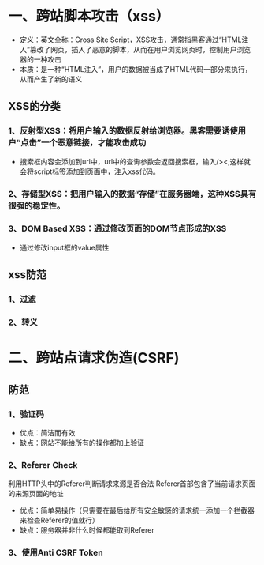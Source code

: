 # 一、跨站脚本攻击（xss）
- 定义：英文全称：Cross Site Script，XSS攻击，通常指黑客通过“HTML注入”篡改了网页，插入了恶意的脚本，从而在用户浏览网页时，控制用户浏览器的一种攻击
- 本质：是一种“HTML注入”，用户的数据被当成了HTML代码一部分来执行，从而产生了新的语义
## XSS的分类
### 1、反射型XSS：将用户输入的数据反射给浏览器。黑客需要诱使用户“点击”一个恶意链接，才能攻击成功
- 搜索框内容会添加到url中，url中的查询参数会返回搜索框，输入/><script>alert(235)</script><,这样就会将script标签添加到页面中，注入xss代码。
### 2、存储型XSS：把用户输入的数据“存储”在服务器端，这种XSS具有很强的稳定性。
### 3、DOM Based XSS：通过修改页面的DOM节点形成的XSS
- 通过修改input框的value属性
## xss防范
### 1、过滤
### 2、转义
# 二、跨站点请求伪造(CSRF)
## 防范
### 1、验证码
- 优点：简洁而有效
- 缺点：网站不能给所有的操作都加上验证
### 2、Referer Check
利用HTTP头中的Referer判断请求来源是否合法
Referer首部包含了当前请求页面的来源页面的地址
- 优点：简单易操作（只需要在最后给所有安全敏感的请求统一添加一个拦截器来检查Referer的值就行）
- 缺点：服务器并非什么时候都能取到Referer
### 3、使用Anti CSRF Token
